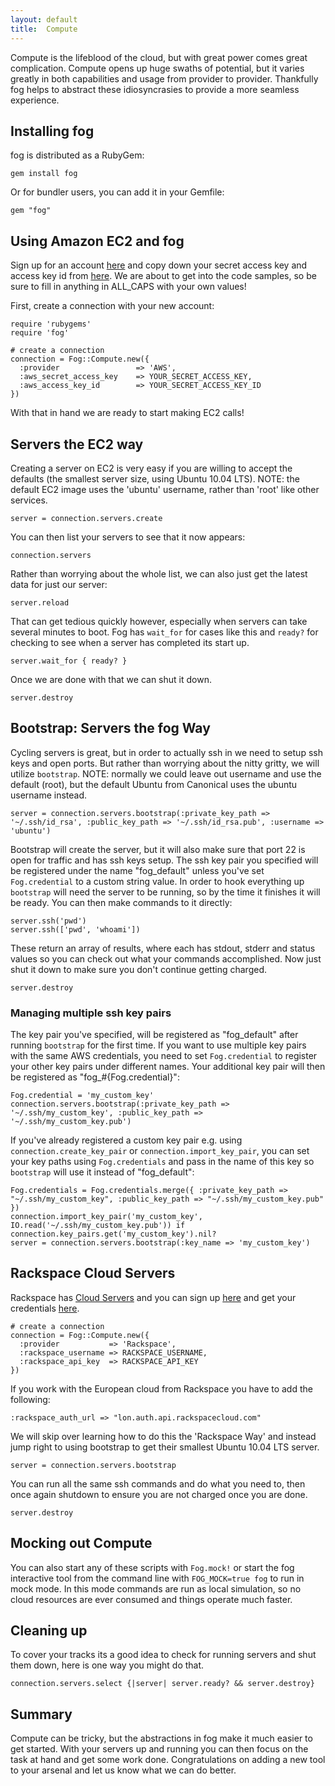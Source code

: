 ```yaml
---
layout: default
title:  Compute
---
```


Compute is the lifeblood of the cloud, but with great power comes great complication. Compute opens up huge swaths of potential, but it varies greatly in both capabilities and usage from provider to provider. Thankfully fog helps to abstract these idiosyncrasies to provide a more seamless experience.

## Installing fog

fog is distributed as a RubyGem:

    gem install fog

Or for bundler users, you can add it in your Gemfile:

    gem "fog"

## Using Amazon EC2 and fog

Sign up for an account <a href="http://aws-portal.amazon.com/gp/aws/developer/subscription/index.html?productCode=AmazonEC2">here</a> and copy down your secret access key and access key id from <a href="http://aws-portal.amazon.com/gp/aws/developer/account/index.html?action=access-key">here</a>. We are about to get into the code samples, so be sure to fill in anything in ALL_CAPS with your own values!

First, create a connection with your new account:

    require 'rubygems'
    require 'fog'

    # create a connection
    connection = Fog::Compute.new({
      :provider                 => 'AWS',
      :aws_secret_access_key    => YOUR_SECRET_ACCESS_KEY,
      :aws_access_key_id        => YOUR_SECRET_ACCESS_KEY_ID
    })

With that in hand we are ready to start making EC2 calls!

## Servers the EC2 way

Creating a server on EC2 is very easy if you are willing to accept the defaults (the smallest server size, using Ubuntu 10.04 LTS). NOTE: the default EC2 image uses the 'ubuntu' username, rather than 'root' like other services.

    server = connection.servers.create

You can then list your servers to see that it now appears:

    connection.servers

Rather than worrying about the whole list, we can also just get the latest data for just our server:

    server.reload

That can get tedious quickly however, especially when servers can take several minutes to boot.  Fog has `wait_for` for cases like this and `ready?` for checking to see when a server has completed its start up.

    server.wait_for { ready? }

Once we are done with that we can shut it down.

    server.destroy

## Bootstrap: Servers the fog Way

Cycling servers is great, but in order to actually ssh in we need to setup ssh keys and open ports.  But rather than worrying about the nitty gritty, we will utilize `bootstrap`.  NOTE: normally we could leave out username and use the default (root), but the default Ubuntu from Canonical uses the ubuntu username instead.

    server = connection.servers.bootstrap(:private_key_path => '~/.ssh/id_rsa', :public_key_path => '~/.ssh/id_rsa.pub', :username => 'ubuntu')

Bootstrap will create the server, but it will also make sure that port 22 is open for traffic and has ssh keys setup. The ssh key pair you specified will be registered under the name "fog_default" unless you've set `Fog.credential` to a custom string value. In order to hook everything up `bootstrap` will need the server to be running, so by the time it finishes it will be ready. You can then make commands to it directly:

    server.ssh('pwd')
    server.ssh(['pwd', 'whoami'])

These return an array of results, where each has stdout, stderr and status values so you can check out what your commands accomplished.  Now just shut it down to make sure you don't continue getting charged.

    server.destroy


### Managing multiple ssh key pairs

The key pair you've specified, will be registered as "fog_default" after running `bootstrap` for the first time. If you want to use multiple key pairs with the same AWS credentials, you need to set `Fog.credential` to register your other key pairs under different names. Your additional key pair will then be registered as "fog_#{Fog.credential}":

    Fog.credential = 'my_custom_key'
    connection.servers.bootstrap(:private_key_path => '~/.ssh/my_custom_key', :public_key_path => '~/.ssh/my_custom_key.pub')

If you've already registered a custom key pair e.g. using `connection.create_key_pair` or `connection.import_key_pair`, you can set your key paths using `Fog.credentials` and pass in the name of this key so `bootstrap` will use it instead of "fog_default":

    Fog.credentials = Fog.credentials.merge({ :private_key_path => "~/.ssh/my_custom_key", :public_key_path => "~/.ssh/my_custom_key.pub" })
    connection.import_key_pair('my_custom_key', IO.read('~/.ssh/my_custom_key.pub')) if connection.key_pairs.get('my_custom_key').nil?
    server = connection.servers.bootstrap(:key_name => 'my_custom_key')

## Rackspace Cloud Servers

Rackspace has <a href="http://www.rackspacecloud.com/cloud_hosting_products/servers">Cloud Servers</a> and you can sign up <a href="https://www.rackspacecloud.com/signup">here</a> and get your credentials <a href="https://manage.rackspacecloud.com/APIAccess.do">here</a>.

    # create a connection
    connection = Fog::Compute.new({
      :provider           => 'Rackspace',
      :rackspace_username => RACKSPACE_USERNAME,
      :rackspace_api_key  => RACKSPACE_API_KEY
    })

If you work with the European cloud from Rackspace you have to add the following:

    :rackspace_auth_url => "lon.auth.api.rackspacecloud.com"

We will skip over learning how to do this the 'Rackspace Way' and instead jump right to using bootstrap to get their smallest Ubuntu 10.04 LTS server.

    server = connection.servers.bootstrap

You can run all the same ssh commands and do what you need to, then once again shutdown to ensure you are not charged once you are done.

    server.destroy

## Mocking out Compute

You can also start any of these scripts with `Fog.mock!` or start the fog interactive tool from the command line with `FOG_MOCK=true fog` to run in mock mode. In this mode commands are run as local simulation, so no cloud resources are ever consumed and things operate much faster.

## Cleaning up

To cover your tracks its a good idea to check for running servers and shut them down, here is one way you might do that.

    connection.servers.select {|server| server.ready? && server.destroy}

## Summary

Compute can be tricky, but the abstractions in fog make it much easier to get started.  With your servers up and running you can then focus on the task at hand and get some work done.  Congratulations on adding a new tool to your arsenal and let us know what we can do better.
